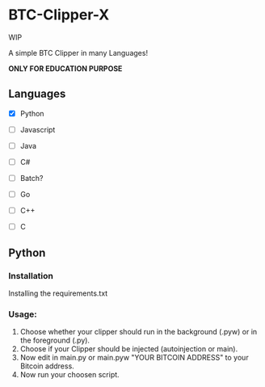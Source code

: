 # BTC-Clipper-X

 WIP

 A simple BTC Clipper in many Languages!
 
 **ONLY FOR EDUCATION PURPOSE**

## Languages

- [x] Python
- [ ] Javascript
- [ ] Java
- [ ] C#
- [ ] Batch?
- [ ] Go
- [ ] C++
- [ ] C


## Python

 ### Installation
 Installing the requirements.txt



 ### Usage:
 1. Choose whether your clipper should run in the background (.pyw) or in the foreground (.py).
 2. Choose if your Clipper should be injected (autoinjection or main).
 3. Now edit in main.py or main.pyw "YOUR BITCOIN ADDRESS" to your Bitcoin address.
 4. Now run your choosen script.
